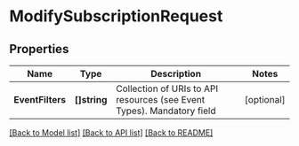 # ModifySubscriptionRequest

## Properties
Name | Type | Description | Notes
------------ | ------------- | ------------- | -------------
**EventFilters** | **[]string** | Collection of URIs to API resources (see Event Types). Mandatory field | [optional] 

[[Back to Model list]](../README.md#documentation-for-models) [[Back to API list]](../README.md#documentation-for-api-endpoints) [[Back to README]](../README.md)


